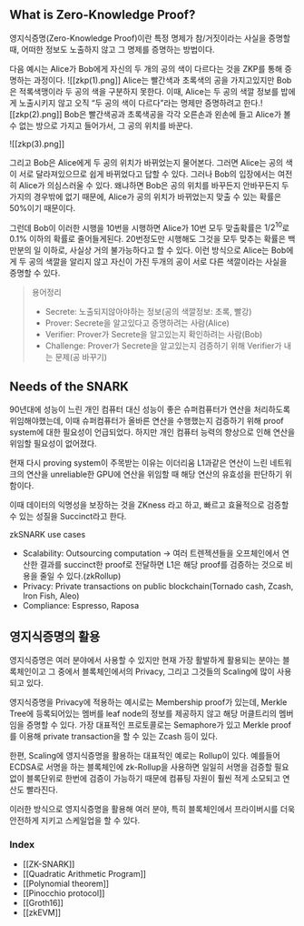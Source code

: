 ## What is Zero-Knowledge Proof?

영지식증명(Zero-Knowledge Proof)이란 특정 명제가 참/거짓이라는 사실을 증명할 때, 어떠한 정보도 노출하지 않고 그 명제를 증명하는 방법이다.

다음 예시는 Alice가 Bob에게 자신의 두 개의 공의 색이 다르다는 것을 ZKP를 통해 증명하는 과정이다.
![[zkp(1).png]]
Alice는 빨간색과 초록색의 공을 가지고있지만 Bob은 적록색맹이라 두 공의 색을 구분하지 못한다. 이때, Alice는 두 공의 색깔 정보를 밥에게 노출시키지 않고 오직 “두 공의 색이 다르다”라는 명제만 증명하려고 한다.![[zkp(2).png]]
Bob은 빨간색공과 초록색공을 각각 오른손과 왼손에 들고 Alice가 볼 수 없는 방으로 가지고 들어가서, 그 공의 위치를 바꾼다.

![[zkp(3).png]]

그리고 Bob은 Alice에게 두 공의 위치가 바뀌었는지 물어본다. 그러면 Alice는 공의 색이 서로 달라져있으므로 쉽게 바뀌었다고 답할 수 있다. 그러나 Bob의 입장에서는 여전히 Alice가 의심스러울 수 있다. 왜냐하면 Bob은 공의 위치를 바꾸든지 안바꾸든지 두가지의 경우밖에 없기 때문에, Alice가 공의 위치가 바뀌었는지 맞출 수 있는 확률은 50%이기 때문이다.

그런데 Bob이 이러한 시행을 10번을 시행하면 Alice가 10번 모두 맞출확률은 $1/2^{10}$로 0.1% 이하의 확률로 줄어들게된다. 20번정도만 시행해도 그것을 모두 맞추는 확률은 백만분의 일 이하로, 사실상 거의 불가능하다고 할 수 있다. 이런 방식으로 Alice는 Bob에게 두 공의 색깔을 알리지 않고 자신이 가진 두개의 공이 서로 다른 색깔이라는 사실을 증명할 수 있다.

>용어정리 
>- Secrete: 노출되지않아야하는 정보(공의 색깔정보: 초록, 빨강) 
>- Prover: Secrete을 알고있다고 증명하려는 사람(Alice)
>- Verifier: Prover가 Secrete을 알고있는지 확인하려는 사람(Bob) 
>- Challenge: Prover가 Secrete을 알고있는지 검증하기 위해 Verifier가 내는 문제(공 바꾸기)

## Needs of the SNARK

90년대에 성능이 느린 개인 컴퓨터 대신 성능이 좋은 슈퍼컴퓨터가 연산을 처리하도록 위임해야했는데, 이때 슈퍼컴퓨터가 올바른 연산을 수행했는지 검증하기 위해 proof system에 대한 필요성이 언급되었다. 하지만 개인 컴퓨터 능력의 향상으로 인해 연산을 위임할 필요성이 없어졌다.

현재 다시 proving system이 주목받는 이유는 이더리움 L1과같은 연산이 느린 네트워크의 연산을 unreliable한 GPU에 연산을 위임할 때 해당 연산의 유효성을 판단하기 위함이다.

이때 데이터의 익명성을 보장하는 것을 ZKness 라고 하고, 빠르고 효율적으로 검증할 수 있는 성질을 Succinct라고 한다.

zkSNARK use cases

- Scalability: Outsourcing computation → 여러 트렌젝션들을 오프체인에서 연산한 결과를 succinct한 proof로 전달하면 L1은 해당 proof를 검증하는 것으로 비용을 줄일 수 있다.(zkRollup)
- Privacy: Private transactions on public blockchain(Tornado cash, Zcash, Iron Fish, Aleo)
- Compliance: Espresso, Raposa

## 영지식증명의 활용

영지식증명은 여러 분야에서 사용할 수 있지만 현재 가장 활발하게 활용되는 분야는 블록체인이고 그 중에서 블록체인에서의 Privacy, 그리고 그것들의 Scaling에 많이 사용되고 있다.

영지식증명을 Privacy에 적용하는 예시로는 Membership proof가 있는데, Merkle Tree에 등록되어있는 멤버를 leaf node의 정보를 제공하지 않고 해당 머클트리의 멤버임을 증명할 수 있다. 가장 대표적인 프로토콜로는 Semaphore가 있고 Merkle proof를 이용해 private transaction을 할 수 있는 Zcash 등이 있다.

한편, Scaling에 영지식증명을 활용하는 대표적인 예로는 Rollup이 있다. 예를들어 ECDSA로 서명을 하는 블록체인에 zk-Rollup을 사용하면 일일히 서명을 검증할 필요 없이 블록단위로 한번에 검증이 가능하기 때문에 컴퓨팅 자원이 훨씬 적게 소모되고 연산도 빨라진다.

이러한 방식으로 영지식증명을 활용해 여러 분야, 특히 블록체인에서 프라이버시를 더욱 안전하게 지키고 스케일업을 할 수 있다.

### Index
- [[ZK-SNARK]]
- [[Quadratic Arithmetic Program]]
- [[Polynomial theorem]]
- [[Pinocchio protocol]]
- [[Groth16]]
- [[zkEVM]]